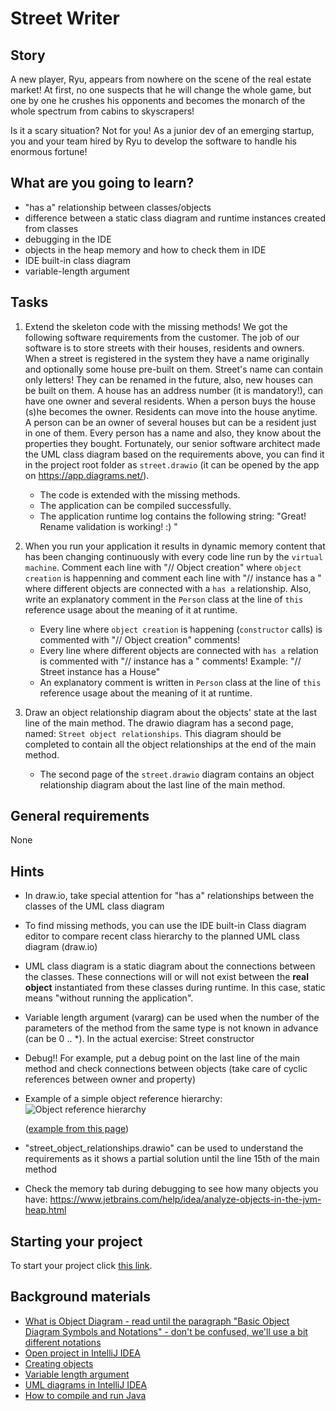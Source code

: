 # Street Writer

## Story

A new player, Ryu, appears from nowhere on the scene of the real estate market!
At first, no one suspects that he will change the whole game, but one by one he
crushes his opponents and becomes the monarch of the whole spectrum from cabins
to skyscrapers!

Is it a scary situation? Not for you! As a junior dev of an emerging startup,
you and your team hired by Ryu to develop the software to handle his enormous
fortune!

## What are you going to learn?

- "has a" relationship between classes/objects
- difference between a static class diagram and runtime instances created from classes
- debugging in the IDE
- objects in the heap memory and how to check them in IDE
- IDE built-in class diagram
- variable-length argument

## Tasks

1. Extend the skeleton code with the missing methods!
We got the following software requirements from the customer. The job of our software is to store streets with their houses, residents and owners. When a street is registered in the system they have a name originally and optionally some house pre-built on them. Street's name can contain only letters! They can be renamed in the future, also, new houses can be built on them. A house has an address number (it is mandatory!), can have one owner and several residents. When a person buys the house (s)he becomes the owner. Residents can move into the house anytime. A person can be an owner of several houses but can be a resident just in one of them. Every person has a name and also, they know about the properties they bought.
Fortunately, our senior software architect made the UML class diagram based on the requirements above, you can find it in the project root folder as `street.drawio` (it can be opened by the app on https://app.diagrams.net/).
    - The code is extended with the missing methods.
    - The application can be compiled successfully.
    - The application runtime log contains the following string: "Great! Rename validation is working! :) "

2. When you run your application it results in dynamic memory content that has been changing continuously with every code line run by the `virtual machine`. Comment each line with "// Object creation" where `object creation` is happenning and comment each line with "// <class> instance has a <class>" where different objects are connected with a `has a` relationship. Also, write an explanatory comment in the `Person` class at the line of `this` reference usage about the meaning of it at runtime.
    - Every line where `object creation` is happening (`constructor` calls) is commented with
"// Object creation"
comments!
    - Every line where different objects are connected with `has a` relation is commented with
"// <class> instance has a <class>"
comments!
Example:
"// Street instance has a House"
    - An explanatory comment is written in `Person` class at the line of `this` reference usage about the meaning of it at runtime.

3. Draw an object relationship diagram about the objects' state at the last line of the main method. The drawio diagram has a second page, named: `Street object relationships`. This diagram should be completed to contain all the object relationships at the end of the main method.
    - The second page of the `street.drawio` diagram contains an object relationship diagram about the last line of the main method.

## General requirements

None

## Hints

- In draw.io, take special attention for "has a" relationships between the classes of the UML class diagram
- To find missing methods, you can use the IDE built-in Class diagram editor to compare recent class hierarchy to the planned UML class diagram (draw.io)
- UML class diagram is a static diagram about the connections between the classes. These connections will or will not exist between the **real object** instantiated from these classes during runtime.
In this case, static means "without running the application".
- Variable length argument (vararg) can be used when the number of the parameters of the method from the same type is not known in advance (can be 0 .. *). In the actual exercise: Street constructor
- Debug!! For example, put a debug point on the last line of the main method and check connections between objects (take care of cyclic references between owner and property)
- Example of a simple object reference hierarchy:
  ![Object reference hierarchy](https://docs.oracle.com/javase/tutorial/figures/java/objects-multipleRefs.gif)

  ([example from this page](https://docs.oracle.com/javase/tutorial/java/javaOO/objectcreation.html))
- "street_object_relationships.drawio" can be used to understand the requirements as it shows a partial solution until the line 15th of the main method
- Check the memory tab during debugging to see how many objects you have: <https://www.jetbrains.com/help/idea/analyze-objects-in-the-jvm-heap.html>

## Starting your project

To start your project click [this link](https://journey.code.cool/v2/project/solo/blueprint/street-writer/java).

## Background materials

- <i class="far fa-exclamation"></i> [What is Object Diagram - read until the paragraph "Basic Object Diagram Symbols and Notations" - don't be confused, we'll use a bit different notations](https://www.visual-paradigm.com/guide/uml-unified-modeling-language/what-is-object-diagram/)
- <i class="far fa-exclamation"></i> [Open project in IntelliJ IDEA](../pages/tools/open-project-in-intellij-idea.md)
- <i class="far fa-exclamation"></i> [Creating objects](../pages/java/creating-objects.md)
- <i class="far fa-exclamation"></i> [Variable length argument](http://docs.oracle.com/javase/tutorial/java/javaOO/arguments.html#varargs)
- <i class="far fa-exclamation"></i> [UML diagrams in IntelliJ IDEA ](https://www.jetbrains.com/help/idea/class-diagram.html#analyze_class)
- <i class="far fa-open_book"></i> [How to compile and run Java](../pages/java/how-to-compile-and-run-java.md)

